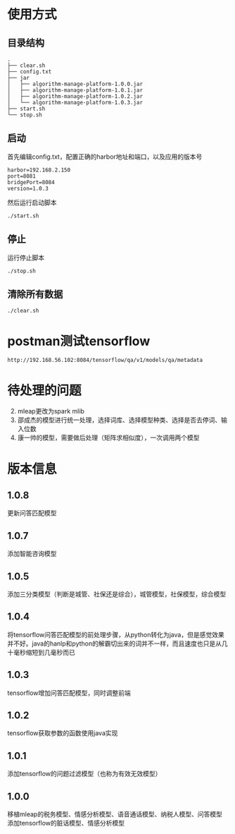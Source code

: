 # 使用方式

## 目录结构

```
.
├── clear.sh
├── config.txt
├── jar
│   ├── algorithm-manage-platform-1.0.0.jar
│   ├── algorithm-manage-platform-1.0.1.jar
│   ├── algorithm-manage-platform-1.0.2.jar
│   └── algorithm-manage-platform-1.0.3.jar
├── start.sh
└── stop.sh
```



## 启动

首先编辑config.txt，配置正确的harbor地址和端口，以及应用的版本号

```
harbor=192.168.2.150
port=8081
bridgePort=8084
version=1.0.3
```

然后运行启动脚本

```
./start.sh
```

## 停止

运行停止脚本

```
./stop.sh
```

## 清除所有数据

```
./clear.sh
```



# postman测试tensorflow

```
http://192.168.56.102:8084/tensorflow/qa/v1/models/qa/metadata
```



# 待处理的问题

2. mleap更改为spark mlib
3. 邵成杰的模型进行统一处理，选择词库、选择模型种类、选择是否去停词、输入位数
4. 康一帅的模型，需要做后处理（矩阵求相似度），一次调用两个模型

# 版本信息

## 1.0.8

更新问答匹配模型

## 1.0.7

添加智能咨询模型

## 1.0.5

添加三分类模型（判断是城管、社保还是综合），城管模型，社保模型，综合模型

## 1.0.4

将tensorflow问答匹配模型的前处理步骤，从python转化为java，但是感觉效果并不好。java的hanlp和python的解霸切出来的词并不一样，而且速度也只是从几十毫秒缩短到几毫秒而已

## 1.0.3

tensorflow增加问答匹配模型，同时调整前端

## 1.0.2

tensorflow获取参数的函数使用java实现

## 1.0.1

添加tensorflow的问题过滤模型（也称为有效无效模型）

## 1.0.0

移植mleap的税务模型、情感分析模型、语音通话模型、纳税人模型、问答模型
添加tensorflow的脏话模型、情感分析模型